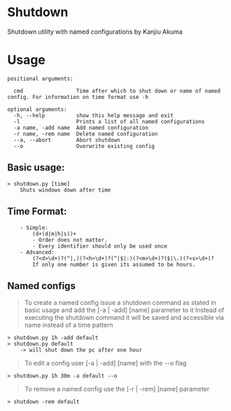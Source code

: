 Shutdown
===

Shutdown utility with named configurations
by Kanjiu Akuma

Usage
===
```
positional arguments:
  
  cmd                 Time after which to shut down or name of named config. For information on time format use -h

optional arguments:
  -h, --help          show this help message and exit
  -l                  Prints a list of all named configurations
  -a name, -add name  Add named configuration
  -r name, -rem name  Delete named configuration
  --a, --abort        Abort shutdown
  --o                 Overwrite existing config
 ```

Basic usage:
---
```
> shutdown.py [time]
    Shuts windows down after time
```

Time Format:
---
```
    - Simple:
        (d+(d|m|h|s))+
        - Order does not matter.
        - Every identifier should only be used once    
    - Advanced:
        (?<d>\d+)?(^|,)(?<h>\d+)?(^|$|:)(?<m>\d+)?($|\.)(?<s>\d+)?
        If only one number is given its assumed to be hours.
```

Named configs
---
> To create a named config issue a shutdown command as stated in basic usage
> and add the [-a | -add] [name] parameter to it
> Instead of executing the shutdown command it will be saved and accessible 
> via name instead of a time pattern

    > shutdown.py 1h -add default
    > shutdown.py default
        -> will shut down the pc after one hour

> To edit a config user [-a | -add] [name] with the --o flag

    > shutdown.py 1h 30m -a default --o

> To remove a named config use the [-r | -rem] [name] parameter

    > shutdown -rem default

